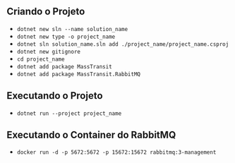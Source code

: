 ## Criando o Projeto

* ```dotnet new sln --name solution_name```
* ```dotnet new type -o project_name```
* ```dotnet sln solution_name.sln add ./project_name/project_name.csproj```
* ```dotnet new gitignore```
* ```cd project_name```
* ```dotnet add package MassTransit```
* ```dotnet add package MassTransit.RabbitMQ```

## Executando o Projeto

* ```dotnet run --project project_name```

## Executando o Container do RabbitMQ

* ```docker run -d -p 5672:5672 -p 15672:15672 rabbitmq:3-management```